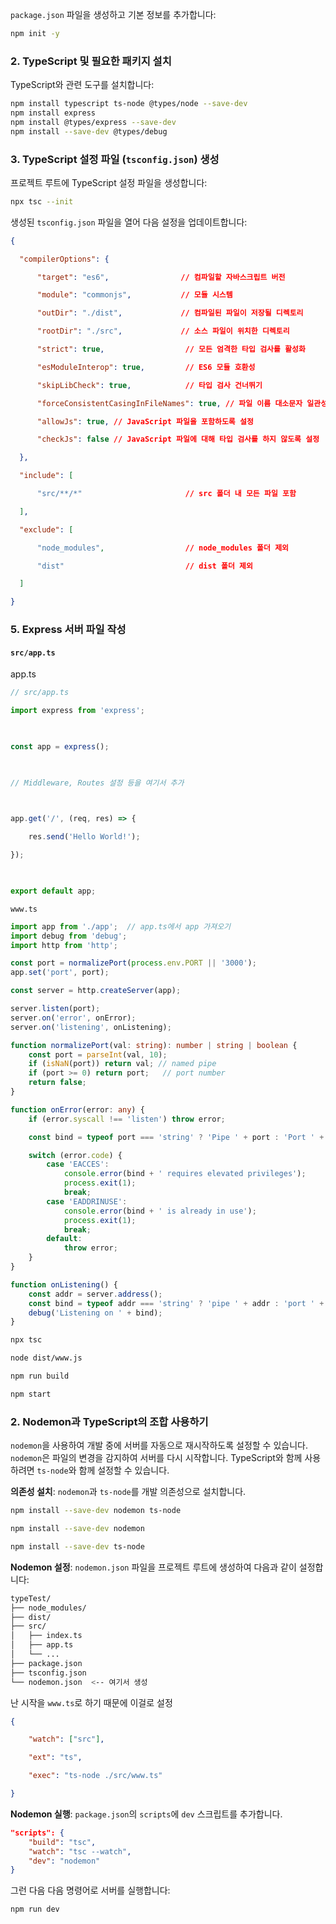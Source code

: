 



`package.json` 파일을 생성하고 기본 정보를 추가합니다:
```bash
npm init -y
```


### 2. TypeScript 및 필요한 패키지 설치

TypeScript와 관련 도구를 설치합니다:

```bash
npm install typescript ts-node @types/node --save-dev
npm install express
npm install @types/express --save-dev
npm install --save-dev @types/debug
```


### 3. TypeScript 설정 파일 (`tsconfig.json`) 생성

프로젝트 루트에 TypeScript 설정 파일을 생성합니다:
```bash
npx tsc --init
```

생성된 `tsconfig.json` 파일을 열어 다음 설정을 업데이트합니다:

```json
{

  "compilerOptions": {

      "target": "es6",                // 컴파일할 자바스크립트 버전

      "module": "commonjs",           // 모듈 시스템

      "outDir": "./dist",             // 컴파일된 파일이 저장될 디렉토리

      "rootDir": "./src",             // 소스 파일이 위치한 디렉토리

      "strict": true,                  // 모든 엄격한 타입 검사를 활성화

      "esModuleInterop": true,         // ES6 모듈 호환성

      "skipLibCheck": true,            // 타입 검사 건너뛰기

      "forceConsistentCasingInFileNames": true, // 파일 이름 대소문자 일관성 유지

      "allowJs": true, // JavaScript 파일을 포함하도록 설정

      "checkJs": false // JavaScript 파일에 대해 타입 검사를 하지 않도록 설정

  },

  "include": [

      "src/**/*"                       // src 폴더 내 모든 파일 포함

  ],

  "exclude": [

      "node_modules",                  // node_modules 폴더 제외

      "dist"                           // dist 폴더 제외

  ]

}

```


### 5. Express 서버 파일 작성

#### `src/app.ts`


app.ts
```ts
// src/app.ts

import express from 'express';

  

const app = express();

  

// Middleware, Routes 설정 등을 여기서 추가

  

app.get('/', (req, res) => {

    res.send('Hello World!');

});

  

export default app;
```



`www.ts`

```ts
import app from './app';  // app.ts에서 app 가져오기
import debug from 'debug';
import http from 'http';

const port = normalizePort(process.env.PORT || '3000');
app.set('port', port);

const server = http.createServer(app);

server.listen(port);
server.on('error', onError);
server.on('listening', onListening);

function normalizePort(val: string): number | string | boolean {
    const port = parseInt(val, 10);
    if (isNaN(port)) return val; // named pipe
    if (port >= 0) return port;   // port number
    return false;
}

function onError(error: any) {
    if (error.syscall !== 'listen') throw error;

    const bind = typeof port === 'string' ? 'Pipe ' + port : 'Port ' + port;

    switch (error.code) {
        case 'EACCES':
            console.error(bind + ' requires elevated privileges');
            process.exit(1);
            break;
        case 'EADDRINUSE':
            console.error(bind + ' is already in use');
            process.exit(1);
            break;
        default:
            throw error;
    }
}

function onListening() {
    const addr = server.address();
    const bind = typeof addr === 'string' ? 'pipe ' + addr : 'port ' + addr.port;
    debug('Listening on ' + bind);
}

```


```bash
npx tsc

```


```bash
node dist/www.js
```


```bash
npm run build
```


```bash
npm start
```


### 2. **Nodemon과 TypeScript의 조합 사용하기**

`nodemon`을 사용하여 개발 중에 서버를 자동으로 재시작하도록 설정할 수 있습니다. `nodemon`은 파일의 변경을 감지하여 서버를 다시 시작합니다. TypeScript와 함께 사용하려면 `ts-node`와 함께 설정할 수 있습니다.

**의존성 설치**: `nodemon`과 `ts-node`를 개발 의존성으로 설치합니다.
```bash
npm install --save-dev nodemon ts-node
```

```bash
npm install --save-dev nodemon
```

```bash
npm install --save-dev ts-node
```


**Nodemon 설정**: `nodemon.json` 파일을 프로젝트 루트에 생성하여 다음과 같이 설정합니다:

```bash
typeTest/
├── node_modules/
├── dist/
├── src/
│   ├── index.ts
│   ├── app.ts
│   └── ...
├── package.json
├── tsconfig.json
└── nodemon.json  <-- 여기서 생성

```

난 시작을 `www.ts`로 하기 때문에 이걸로 설정
```json
{

    "watch": ["src"],

    "ext": "ts",

    "exec": "ts-node ./src/www.ts"

}
```

**Nodemon 실행**: `package.json`의 `scripts`에 `dev` 스크립트를 추가합니다.
```json
"scripts": {
    "build": "tsc",
    "watch": "tsc --watch",
    "dev": "nodemon"
}
```

그런 다음 다음 명령어로 서버를 실행합니다:
```bash
npm run dev
```
